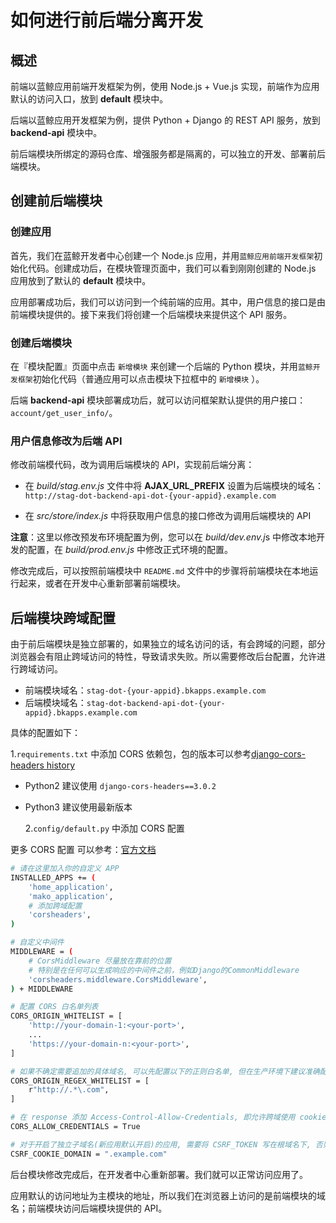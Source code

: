 # 如何进行前后端分离开发

## 概述

前端以蓝鲸应用前端开发框架为例，使用 Node.js + Vue.js 实现，前端作为应用默认的访问入口，放到 **default** 模块中。

后端以蓝鲸应用开发框架为例，提供 Python + Django 的 REST API 服务，放到 **backend-api** 模块中。

前后端模块所绑定的源码仓库、增强服务都是隔离的，可以独立的开发、部署前后端模块。

## 创建前后端模块

### 创建应用

首先，我们在蓝鲸开发者中心创建一个 Node.js 应用，并用`蓝鲸应用前端开发框架`初始化代码。创建成功后，在模块管理页面中，我们可以看到刚刚创建的 Node.js 应用放到了默认的 **default** 模块中。

应用部署成功后，我们可以访问到一个纯前端的应用。其中，用户信息的接口是由前端模块提供的。接下来我们将创建一个后端模块来提供这个 API 服务。

### 创建后端模块

在『模块配置』页面中点击 `新增模块` 来创建一个后端的 Python 模块，并用`蓝鲸开发框架`初始化代码（普通应用可以点击模块下拉框中的 `新增模块` ）。

后端 **backend-api** 模块部署成功后，就可以访问框架默认提供的用户接口：`account/get_user_info/`。

### 用户信息修改为后端 API

修改前端模代码，改为调用后端模块的 API，实现前后端分离：

- 在 _build/stag.env.js_ 文件中将 **AJAX_URL_PREFIX** 设置为后端模块的域名：`http://stag-dot-backend-api-dot-{your-appid}.example.com`

- 在 _src/store/index.js_ 中将获取用户信息的接口修改为调用后端模块的 API

**注意**：这里以修改预发布环境配置为例，您可以在 *build/dev.env.j*s 中修改本地开发的配置，在 _build/prod.env.js_ 中修改正式环境的配置。

修改完成后，可以按照前端模块中 `README.md` 文件中的步骤将前端模块在本地运行起来，或者在开发中心重新部署前端模块。

## 后端模块跨域配置

由于前后端模块是独立部署的，如果独立的域名访问的话，有会跨域的问题，部分浏览器会有阻止跨域访问的特性，导致请求失败。所以需要修改后台配置，允许进行跨域访问。

- 前端模块域名：`stag-dot-{your-appid}.bkapps.example.com`
- 后端模块域名：`stag-dot-backend-api-dot-{your-appid}.bkapps.example.com`

具体的配置如下：

1.`requirements.txt` 中添加 CORS 依赖包，包的版本可以参考[django-cors-headers history](https://github.com/adamchainz/django-cors-headers/blob/master/HISTORY.rst)

- Python2 建议使用 `django-cors-headers==3.0.2`
- Python3 建议使用最新版本

  2.`config/default.py` 中添加 CORS 配置

更多 CORS 配置 可以参考：[官方文档](https://github.com/adamchainz/django-cors-headers)

```bash
# 请在这里加入你的自定义 APP
INSTALLED_APPS += (
    'home_application',
    'mako_application',
    # 添加跨域配置
    'corsheaders',
)

# 自定义中间件
MIDDLEWARE = (
    # CorsMiddleware 尽量放在靠前的位置
    # 特别是在任何可以生成响应的中间件之前，例如Django的CommonMiddleware
    'corsheaders.middleware.CorsMiddleware',
) + MIDDLEWARE

# 配置 CORS 白名单列表
CORS_ORIGIN_WHITELIST = [
    'http://your-domain-1:<your-port>',
    ...
    'https://your-domain-n:<your-port>',
]

# 如果不确定需要追加的具体域名, 可以先配置以下的正则白名单, 但在生产环境下建议准确配置相关的域名
CORS_ORIGIN_REGEX_WHITELIST = [
    r"http://.*\.com",
]

# 在 response 添加 Access-Control-Allow-Credentials, 即允许跨域使用 cookies
CORS_ALLOW_CREDENTIALS = True

# 对于开启了独立子域名(新应用默认开启)的应用, 需要将 CSRF_TOKEN 写在根域名下, 否则前端项目无法获取对应的 cookies
CSRF_COOKIE_DOMAIN = ".example.com"
```

后台模块修改完成后，在开发者中心重新部署。我们就可以正常访问应用了。

应用默认的访问地址为主模块的地址，所以我们在浏览器上访问的是前端模块的域名；前端模块访问后端模块提供的 API。
